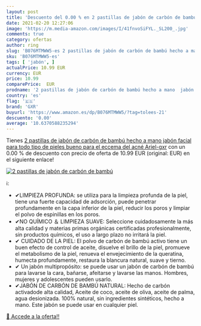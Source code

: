 ```yaml
---
layout: post
title: 'Descuento del 0.00 % en 2 pastillas de jabón de carbón de bambú '
date: 2021-02-20 12:27:06
image: 'https://m.media-amazon.com/images/I/41fnvoSiFYL._SL200_.jpg'
comments: true
category: ofertas
author: ring
slug: 'B076MTMWW5-es 2 pastillas de jabón de carbón de bambú hecho a mano jabón...'
sku: 'B076MTMWW5-es'
tags: [ 'jabón', ]
actualPrice: 10.99 EUR
currency: EUR
price: 10.99
comparePrice:  EUR
prodname: '2 pastillas de jabón de carbón de bambú hecho a mano  jabón facial  para todo tipo de pieles  bueno para el eccema del acné Ariel-gxr'
country: 'es'
flag: '🇪🇸'
brand: 'GXR'
buyurl: 'https://www.amazon.es/dp/B076MTMWW5/?tag=tolees-21'
descuento: '0.00'
average: '10.6370588235294'
---
```


Tienes [2 pastillas de jabón de carbón de bambú hecho a mano  jabón facial  para todo tipo de pieles  bueno para el eccema del acné Ariel-gxr](https://www.amazon.es/dp/B076MTMWW5/?tag=tolees-21) con un 0.00 % de descuento con precio de oferta de 10.99 EUR (original:  EUR) en el siguiente enlace!

[![2 pastillas de jabón de carbón de bambú ](https://m.media-amazon.com/images/I/41fnvoSiFYL._SL200_.jpg)](https://www.amazon.es/dp/B076MTMWW5/?tag=tolees-21)

ℹ️:

- ✔LIMPIEZA PROFUNDA: se utiliza para la limpieza profunda de la piel, tiene una fuerte capacidad de adsorción, puede penetrar profundamente en la capa inferior de la piel, reducir los poros y limpiar el polvo de espinillas en los poros.
- ✔NO QUÍMICO ＆ LIMPIEZA SUAVE: Seleccione cuidadosamente la más alta calidad y materias primas orgánicas certificadas profesionalmente, sin productos químicos, el uso a largo plazo no irritará la piel.
- ✔ CUIDADO DE LA PIEL: El polvo de carbón de bambú activo tiene un buen efecto de control de aceite, disuelve el brillo de la piel, promueve el metabolismo de la piel, renueva el envejecimiento de la queratina, humecta profundamente, restaura la blancura natural, suave y tierno.
- ✔ Un jabón multipropósito: se puede usar un jabón de carbón de bambú para lavarse la cara, bañarse, afeitarse y lavarse las manos. Hombres, mujeres y adolescentes pueden usarlo.
- ✔JABÓN DE CARBÓN DE BAMBÚ NATURAL: Hecho de carbón activadode alta calidad, Aceite de coco, aceite de oliva, aceite de palma, agua desionizada. 100% natural, sin ingredientes sintéticos, hecho a mano. Este jabón se puede usar en cualquier piel.

[🛒 Accede a la oferta!!](https://www.amazon.es/dp/B076MTMWW5/?tag=tolees-21)
